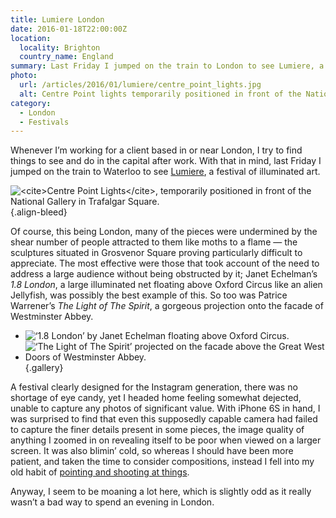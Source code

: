 ```yaml
---
title: Lumiere London
date: 2016-01-18T22:00:00Z
location:
  locality: Brighton
  country_name: England
summary: Last Friday I jumped on the train to London to see Lumiere, a four-day festival of illuminated art.
photo:
  url: /articles/2016/01/lumiere/centre_point_lights.jpg
  alt: Centre Point lights temporarily positioned in front of the National Gallery in Trafalgar Square.
category:
  - London
  - Festivals
---
```

Whenever I’m working for a client based in or near London, I try to find things to see and do in the capital after work. With that in mind, last Friday I jumped on the train to Waterloo to see [Lumiere][1], a festival of illuminated art.

![](centre_point_lights.jpg '<cite>Centre Point Lights</cite>, temporarily positioned in front of the National Gallery in Trafalgar Square.')
{.align-bleed}

Of course, this being London, many of the pieces were undermined by the shear number of people attracted to them like moths to a flame — the sculptures situated in Grosvenor Square proving particularly difficult to appreciate. The most effective were those that took account of the need to address a large audience without being obstructed by it; Janet Echelman’s <cite>1.8 London</cite>, a large illuminated net floating above Oxford Circus like an alien Jellyfish, was possibly the best example of this. So too was Patrice Warrener’s <cite>The Light of The Spirit</cite>, a gorgeous projection onto the facade of Westminster Abbey.

* ![‘1.8 London’ by Janet Echelman floating above Oxford Circus.](1_8_london.jpg "‘1.8 London’ by Janet Echelmans.")
* ![‘The Light of The Spirit’ projected on the facade above the Great West Doors of Westminster Abbey.](light_of_the_spirit.jpg "‘The Light of The Spirit’ by Patrice Warrener.")
  {.gallery}

A festival clearly designed for the Instagram generation, there was no shortage of eye candy, yet I headed home feeling somewhat dejected, unable to capture any photos of significant value. With iPhone 6S in hand, I was surprised to find that even this supposedly capable camera had failed to capture the finer details present in some pieces, the image quality of anything I zoomed in on revealing itself to be poor when viewed on a larger screen. It was also blimin’ cold, so whereas I should have been more patient, and taken the time to consider compositions, instead I fell into my old habit of [pointing and shooting at things][2].

Anyway, I seem to be moaning a lot here, which is slightly odd as it really wasn’t a bad way to spend an evening in London.

[1]: http://www.visitlondon.com/lumiere/
[2]: https://www.flickr.com/photos/paulrobertlloyd/albums/72157662990676819

